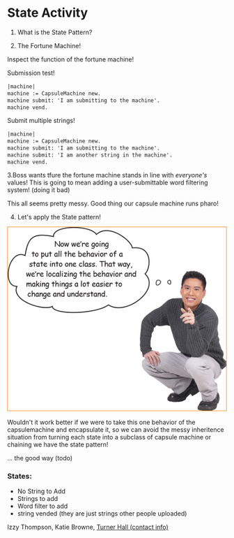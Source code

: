 # State Activity

1. What is the State Pattern?


2. The Fortune Machine!

Inspect the function of the fortune machine!

Submission test!

```smalltalk
|machine|
machine := CapsuleMachine new.
machine submit: 'I am submitting to the machine'.
machine vend.
```

Submit multiple strings!

```smalltalk
|machine|
machine := CapsuleMachine new.
machine submit: 'I am submitting to the machine'.
machine submit: 'I am another string in the machine'.
machine vend.
```

3.Boss wants tfure the fortune machine stands in line with *everyone's* values! This is going to mean adding a user-submittable word filtering system!
(doing it bad)


This all seems pretty messy. Good thing our capsule machine runs pharo!

4. Let's apply the State pattern!

![Now we're going to put all the behavior of a state into one class.](now.png)

Wouldn't it work better if we were to take this one behavior of the capsulemachine and encapsulate it, so we can avoid the messy inheritence situation from turning each state into a subclass of capsule machine or chaining we have the state pattern!

... the good way (todo)


### States:
 - No String to Add
 - Strings to add
 - Word filter to add
 - string vended (they are just strings other people uploaded)

Izzy Thompson, Katie Browne, [Turner Hall (contact info)](https://gnu3.xyz/)


